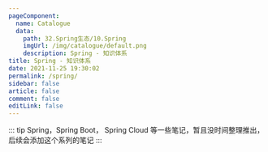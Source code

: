 ```yaml
---
pageComponent: 
  name: Catalogue
  data: 
    path: 32.Spring生态/10.Spring
    imgUrl: /img/catalogue/default.png
    description: Spring - 知识体系
title: Spring - 知识体系
date: 2021-11-25 19:30:02
permalink: /spring/
sidebar: false
article: false
comment: false
editLink: false
---
```


::: tip
Spring，Spring Boot， Spring Cloud 等一些笔记，暂且没时间整理推出，后续会添加这个系列的笔记
:::